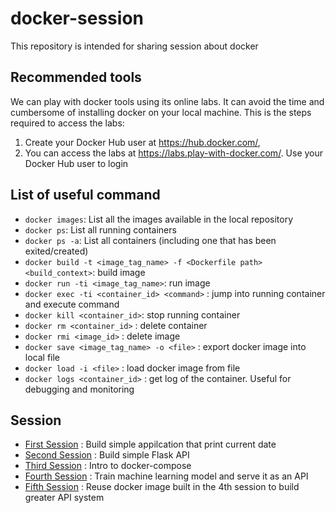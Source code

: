 # docker-session
This repository is intended for sharing session about docker

## Recommended tools
We can play with docker tools using its online labs. It can avoid the time and cumbersome of installing docker on your local machine. This is the steps required to access the labs:
1. Create your Docker Hub user at https://hub.docker.com/, 
2. You can access the labs at https://labs.play-with-docker.com/. Use your Docker Hub user to login

## List of useful command
- `docker images`: List all the images available in the local repository
- `docker ps`: List all running containers
- `docker ps -a`: List all containers (including one that has been exited/created)
- `docker build -t <image_tag_name> -f <Dockerfile path> <build_context>`: build image
- `docker run -ti <image_tag_name>`: run image
- `docker exec -ti <container_id> <command>` : jump into running container and execute command
- `docker kill <container_id>`: stop running container
- `docker rm <container_id>` : delete container
- `docker rmi <image_id>` : delete image
- `docker save <image_tag_name> -o <file>` : export docker image into local file
- `docker load -i <file>` : load docker image from file
- `docker logs <container_id>` : get log of the container. Useful for debugging and monitoring

## Session
- [First Session](session-1) : Build simple appilcation that print current date
- [Second Session](session-2) : Build simple Flask API
- [Third Session](session-3) : Intro to docker-compose
- [Fourth Session](session-4) : Train machine learning model and serve it as an API
- [Fifth Session](session-5) : Reuse docker image built in the 4th session to build greater API system